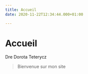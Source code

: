 ```yaml
---
title: Accueil
date: 2020-11-22T12:34:44.000+01:00

---
```

# Accueil

Dre Dorota Teterycz

> Bienvenue sur mon site